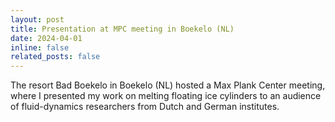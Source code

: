 ```yaml
---
layout: post
title: Presentation at MPC meeting in Boekelo (NL)
date: 2024-04-01
inline: false
related_posts: false
---
```


The resort Bad Boekelo in Boekelo (NL) hosted a Max Plank Center meeting, where I presented my work on melting floating ice cylinders to an audience of fluid-dynamics researchers from Dutch and German institutes.